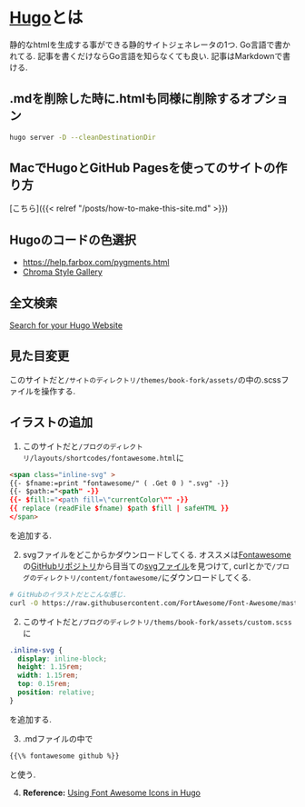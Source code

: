 # [Hugo](https://github.com/gohugoio/hugo)とは
静的なhtmlを生成する事ができる静的サイトジェネレータの1つ.
Go言語で書かれてる.
記事を書くだけならGo言語を知らなくても良い.
記事はMarkdownで書ける.

## .mdを削除した時に.htmlも同様に削除するオプション
```bash
hugo server -D --cleanDestinationDir
```

## MacでHugoとGitHub Pagesを使ってのサイトの作り方
[こちら]({{< relref "/posts/how-to-make-this-site.md" >}})

## Hugoのコードの色選択
- https://help.farbox.com/pygments.html
- [Chroma Style Gallery](https://xyproto.github.io/splash/docs/longer/index.html)

## 全文検索
[Search for your Hugo Website](https://gohugo.io/tools/search/)

## 見た目変更
このサイトだと`/サイトのディレクトリ/themes/book-fork/assets/`の中の.scssファイルを操作する.

## イラストの追加
1. このサイトだと`/ブログのディレクトリ/layouts/shortcodes/fontawesome.html`に
```html
<span class="inline-svg" >
{{- $fname:=print "fontawesome/" ( .Get 0 ) ".svg" -}}
{{- $path:="<path" -}}
{{- $fill:="<path fill=\"currentColor\"" -}}
{{ replace (readFile $fname) $path $fill | safeHTML }}
</span>
```
を追加する.

2. svgファイルをどこからかダウンロードしてくる.
オススメは[Fontawesome](https://fontawesome.com)の[GitHubリポジトリ](https://github.com/FortAwesome/Font-Awesome)から目当ての[svgファイル](https://github.com/FortAwesome/Font-Awesome/blob/master/svgs/brands/github.svg)を見つけて, curlとかで`/ブログのディレクトリ/content/fontawesome/`にダウンロードしてくる.
```bash
# GitHubのイラストだとこんな感じ.
curl -O https://raw.githubusercontent.com/FortAwesome/Font-Awesome/master/svgs/brands/github.svg
```

2. このサイトだと`/ブログのディレクトリ/thems/book-fork/assets/custom.scss`に
```css
.inline-svg {
  display: inline-block;
  height: 1.15rem;
  width: 1.15rem;
  top: 0.15rem;
  position: relative;
}
```
を追加する.

3. .mdファイルの中で
```markdown
{{\% fontawesome github %}}
```
と使う.

4. **Reference:** [Using Font Awesome Icons in Hugo](https://www.client9.com/using-font-awesome-icons-in-hugo/)

